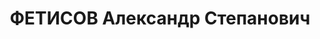 ---
title: ФЕТИСОВ Александр Степанович
description: '1869 г.р., м.р.: Челябинская обл., Саткинский р-н, г. Сатка, русский,
  из рабочих, образование: малограмотный, б/п

  служба связи, часовой мастер (в 1930 судим по ст 59 п. 12 УК)

  прож.: пос. В-Уфалей 04.06.1937

  Обвинение: ст. 17-58-8-11

  Приговор: ВК ВС СССР, 06.11.1937 — ИТЛ 10 лет

  Реабилитация: ВК ВС СССР, 08.09.1959'
---